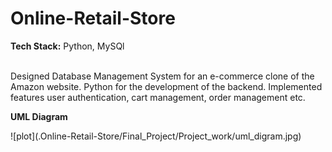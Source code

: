 # Online-Retail-Store<br>
<p> <b>Tech Stack:</b> Python, MySQl </p><br>
Designed Database Management System for an e-commerce clone of the Amazon website. Python for the development of the backend. Implemented features user authentication, cart management, order management etc.<be>
<p> <b>UML Diagram</b><br>
</p>
![plot](.Online-Retail-Store/Final_Project/Project_work/uml_digram.jpg)
